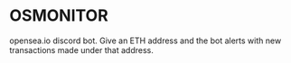 # OSMONITOR
opensea.io discord bot. Give an ETH address and the bot alerts with new transactions made under that address.
